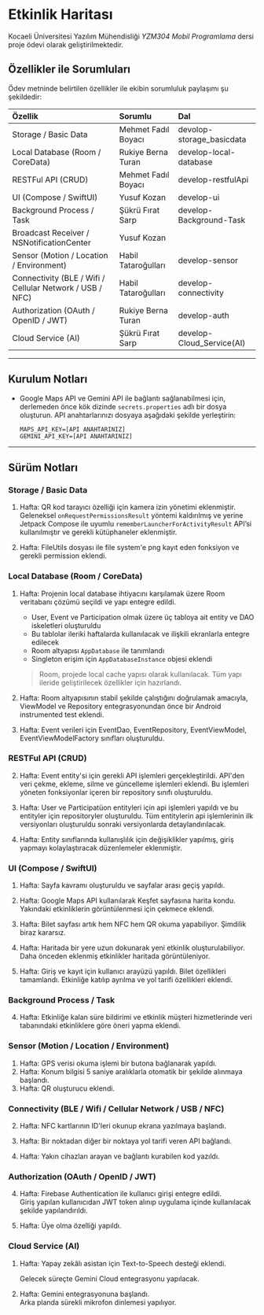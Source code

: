 # Etkinlik Haritası

Kocaeli Üniversitesi Yazılım Mühendisliği *YZM304 Mobil Programlama* dersi
proje ödevi olarak geliştirilmektedir.


## Özellikler ile Sorumluları

Ödev metninde belirtilen özellikler ile ekibin sorumluluk paylaşımı şu şekildedir:  

| Özellik                                                  | Sorumlu             | Dal                       |
| :------------------------------------------------------- | :------------------ | :------------------------ |
| Storage / Basic Data                                     | Mehmet Fadıl Boyacı | devolop-storage_basicdata |
| Local Database (Room / CoreData)                         | Rukiye Berna Turan  | develop-local-database    |
| RESTFul API (CRUD)                                       | Mehmet Fadıl Boyacı | develop-restfulApi        |
| UI (Compose / SwiftUI)                                   | Yusuf Kozan         | develop-ui                |
| Background Process / Task                                | Şükrü Fırat Sarp    | develop-Background-Task   |
| Broadcast Receiver / NSNotificationCenter                | Yusuf Kozan         |                           |
| Sensor (Motion / Location / Environment)                 | Habil Tataroğulları | develop-sensor            |
| Connectivity (BLE / Wifi / Cellular Network / USB / NFC) | Habil Tataroğulları | develop-connectivity      |
| Authorization (OAuth / OpenID / JWT)                     | Rukiye Berna Turan  | develop-auth              |
| Cloud Service (AI)                                       | Şükrü Fırat Sarp    | develop-Cloud_Service(AI) |

---

## Kurulum Notları

* Google Maps API ve Gemini API ile bağlantı sağlanabilmesi için, derlemeden önce
    kök dizinde `secrets.properties` adlı bir dosya oluşturun. API anahtarlarınızı
    dosyaya aşağıdaki şekilde yerleştirin:  
    ```
    MAPS_API_KEY=[API ANAHTARINIZ]
    GEMINI_API_KEY=[API ANAHTARINIZ]
    ```

---

## Sürüm Notları

### Storage / Basic Data

1. Hafta: QR kod tarayıcı özelliği için kamera izin yönetimi eklenmiştir.  
    Geleneksel `onRequestPermissionsResult` yöntemi kaldırılmış ve yerine Jetpack Compose ile uyumlu
    `rememberLauncherForActivityResult` API’si kullanılmıştır ve gerekli kütüphaneler eklenmiştir.  

5. Hafta: FileUtils dosyası ile file system'e png kayıt eden fonksiyon ve gerekli permission eklendi.

### Local Database (Room / CoreData)

1. Hafta: Projenin local database ihtiyacını karşılamak üzere Room veritabanı çözümü seçildi ve yapı entegre edildi.  

    * User, Event ve Participation olmak üzere üç tabloya ait entity ve DAO iskeletleri oluşturuldu
    * Bu tablolar ileriki haftalarda kullanılacak ve ilişkili ekranlarla entegre edilecek
    * Room altyapısı `AppDatabase` ile tanımlandı
    * Singleton erişim için `AppDatabaseInstance` objesi eklendi  
    > Room, projede local cache yapısı olarak kullanılacak. Tüm yapı ileride geliştirilecek özellikler için hazırlandı.  

2. Hafta: Room altyapısının stabil şekilde çalıştığını doğrulamak amacıyla,
    ViewModel ve Repository entegrasyonundan önce bir Android instrumented test eklendi.  

3. Hafta: Event verileri için EventDao, EventRepository, EventViewModel, EventViewModelFactory
    sınıfları oluşturuldu.

### RESTFul API (CRUD)

2. Hafta: Event entity'si için gerekli API işlemleri gerçekleştirildi.
    API'den veri çekme, ekleme, silme ve güncelleme işlemleri eklendi.
    Bu işlemleri yöneten fonksiyonlar içeren bir repository sınıfı oluşturuldu.  

3. Hafta: User ve Participatüon entityleri için api işlemleri yapıldı ve bu entityler için
    repositoryler oluşturuldu. Tüm entitylerin api işlemlerinin ilk versiyonları oluşturuldu sonraki versiyonlarda detaylandırılacak.  

4. Hafta: Entity sınıflarında kullanışlılık için değişiklikler yapılmış, giriş yapmayı
    kolaylaştıracak düzenlemeler eklenmiştir.

### UI (Compose / SwiftUI)

1. Hafta: Sayfa kavramı oluşturuldu ve sayfalar arası geçiş yapıldı.  
2. Hafta: Google Maps API kullanılarak Keşfet sayfasına harita kondu.  
    Yakındaki etkinliklerin görüntülenmesi için çekmece eklendi.  

3. Hafta: Bilet sayfası artık hem NFC hem QR okuma yapabiliyor. Şimdilik biraz kararsız.  

4. Hafta: Haritada bir yere uzun dokunarak yeni etkinlik oluşturulabiliyor.  
    Daha önceden eklenmiş etkinlikler haritada görüntüleniyor.  

5. Hafta: Giriş ve kayıt için kullanıcı arayüzü yapıldı.
    Bilet özellikleri tamamlandı. Etkinliğe katılıp ayrılma ve yol tarifi
    özellikleri eklendi.

### Background Process / Task

4. Hafta: Etkinliğe kalan süre bildirimi ve etkinlik müşteri hizmetlerinde veri tabanındaki
    etkinliklere göre öneri yapma eklendi.

### Sensor (Motion / Location / Environment)

1. Hafta: GPS verisi okuma işlemi bir butona bağlanarak yapıldı.
2. Hafta: Konum bilgisi 5 saniye aralıklarla otomatik bir şekilde alınmaya başlandı.  
5. Hafta: QR oluşturucu eklendi.

### Connectivity (BLE / Wifi / Cellular Network / USB / NFC)

2. Hafta: NFC kartlarının ID'leri okunup ekrana yazılmaya başlandı.  

4. Hafta: Bir noktadan diğer bir noktaya yol tarifi veren API bağlandı.  

5. Hafta: Yakın cihazları arayan ve bağlantı kurabilen kod yazıldı.

### Authorization (OAuth / OpenID / JWT)

4. Hafta: Firebase Authentication ile kullanıcı girişi entegre edildi.  
    Giriş yapılan kullanıcıdan JWT token alınıp uygulama içinde kullanılacak şekilde yapılandırıldı.  

5. Hafta: Üye olma özelliği yapıldı.

### Cloud Service (AI)

1. Hafta: Yapay zekâlı asistan için Text-to-Speech desteği eklendi.  

    Gelecek süreçte Gemini Cloud entegrasyonu yapılacak.

2. Hafta: Gemini entegrasyonuna başlandı.  
    Arka planda sürekli mikrofon dinlemesi yapılıyor.